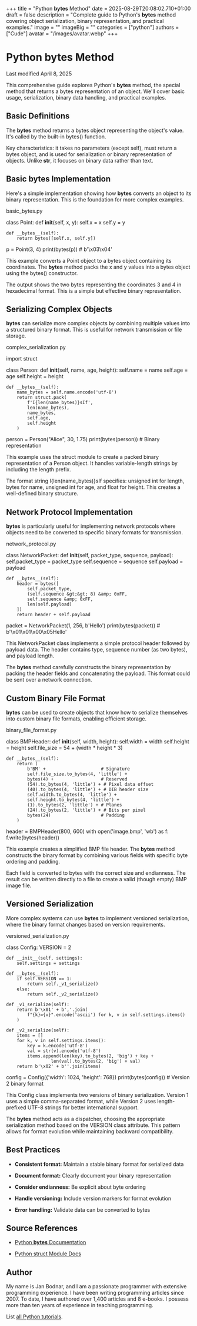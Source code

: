 +++
title = "Python __bytes__ Method"
date = 2025-08-29T20:08:02.710+01:00
draft = false
description = "Complete guide to Python's __bytes__ method covering object serialization, binary representation, and practical examples."
image = ""
imageBig = ""
categories = ["python"]
authors = ["Cude"]
avatar = "/images/avatar.webp"
+++

# Python __bytes__ Method

Last modified April 8, 2025

This comprehensive guide explores Python's __bytes__ method, the
special method that returns a bytes representation of an object. We'll cover
basic usage, serialization, binary data handling, and practical examples.

## Basic Definitions

The __bytes__ method returns a bytes object representing the
object's value. It's called by the built-in bytes() function.

Key characteristics: it takes no parameters (except self), must return a bytes
object, and is used for serialization or binary representation of objects.
Unlike __str__, it focuses on binary data rather than text.

## Basic __bytes__ Implementation

Here's a simple implementation showing how __bytes__ converts an
object to its binary representation. This is the foundation for more complex
examples.

basic_bytes.py
  

class Point:
    def __init__(self, x, y):
        self.x = x
        self.y = y
    
    def __bytes__(self):
        return bytes([self.x, self.y])

p = Point(3, 4)
print(bytes(p))  # b'\x03\x04'

This example converts a Point object to a bytes object containing its
coordinates. The __bytes__ method packs the x and y values into
a bytes object using the bytes() constructor.

The output shows the two bytes representing the coordinates 3 and 4 in
hexadecimal format. This is a simple but effective binary representation.

## Serializing Complex Objects

__bytes__ can serialize more complex objects by combining multiple
values into a structured binary format. This is useful for network transmission
or file storage.

complex_serialization.py
  

import struct

class Person:
    def __init__(self, name, age, height):
        self.name = name
        self.age = age
        self.height = height
    
    def __bytes__(self):
        name_bytes = self.name.encode('utf-8')
        return struct.pack(
            f'I{len(name_bytes)}sIf',
            len(name_bytes),
            name_bytes,
            self.age,
            self.height
        )

person = Person("Alice", 30, 1.75)
print(bytes(person))  # Binary representation

This example uses the struct module to create a packed binary
representation of a Person object. It handles variable-length strings by
including the length prefix.

The format string I{len(name_bytes)}sIf specifies: unsigned int
for length, bytes for name, unsigned int for age, and float for height.
This creates a well-defined binary structure.

## Network Protocol Implementation

__bytes__ is particularly useful for implementing network protocols
where objects need to be converted to specific binary formats for transmission.

network_protocol.py
  

class NetworkPacket:
    def __init__(self, packet_type, sequence, payload):
        self.packet_type = packet_type
        self.sequence = sequence
        self.payload = payload
    
    def __bytes__(self):
        header = bytes([
            self.packet_type,
            (self.sequence &gt;&gt; 8) &amp; 0xFF,
            self.sequence &amp; 0xFF,
            len(self.payload)
        ])
        return header + self.payload

packet = NetworkPacket(1, 256, b'Hello')
print(bytes(packet))  # b'\x01\x01\x00\x05Hello'

This NetworkPacket class implements a simple protocol header followed by
payload data. The header contains type, sequence number (as two bytes),
and payload length.

The __bytes__ method carefully constructs the binary representation
by packing the header fields and concatenating the payload. This format could
be sent over a network connection.

## Custom Binary File Format

__bytes__ can be used to create objects that know how to serialize
themselves into custom binary file formats, enabling efficient storage.

binary_file_format.py
  

class BMPHeader:
    def __init__(self, width, height):
        self.width = width
        self.height = height
        self.file_size = 54 + (width * height * 3)
    
    def __bytes__(self):
        return (
            b'BM' +                     # Signature
            self.file_size.to_bytes(4, 'little') +
            bytes(4) +                  # Reserved
            (54).to_bytes(4, 'little') + # Pixel data offset
            (40).to_bytes(4, 'little') + # DIB header size
            self.width.to_bytes(4, 'little') +
            self.height.to_bytes(4, 'little') +
            (1).to_bytes(2, 'little') + # Planes
            (24).to_bytes(2, 'little') + # Bits per pixel
            bytes(24)                   # Padding
        )

header = BMPHeader(800, 600)
with open('image.bmp', 'wb') as f:
    f.write(bytes(header))

This example creates a simplified BMP file header. The __bytes__
method constructs the binary format by combining various fields with specific
byte ordering and padding.

Each field is converted to bytes with the correct size and endianness. The
result can be written directly to a file to create a valid (though empty)
BMP image file.

## Versioned Serialization

More complex systems can use __bytes__ to implement versioned
serialization, where the binary format changes based on version requirements.

versioned_serialization.py
  

class Config:
    VERSION = 2
    
    def __init__(self, settings):
        self.settings = settings
    
    def __bytes__(self):
        if self.VERSION == 1:
            return self._v1_serialize()
        else:
            return self._v2_serialize()
    
    def _v1_serialize(self):
        return b'\x01' + b','.join(
            f"{k}={v}".encode('ascii') for k, v in self.settings.items()
        )
    
    def _v2_serialize(self):
        items = []
        for k, v in self.settings.items():
            key = k.encode('utf-8')
            val = str(v).encode('utf-8')
            items.append(len(key).to_bytes(2, 'big') + key +
                     len(val).to_bytes(2, 'big') + val)
        return b'\x02' + b''.join(items)

config = Config({'width': 1024, 'height': 768})
print(bytes(config))  # Version 2 binary format

This Config class implements two versions of binary serialization. Version 1
uses a simple comma-separated format, while Version 2 uses length-prefixed
UTF-8 strings for better international support.

The __bytes__ method acts as a dispatcher, choosing the
appropriate serialization method based on the VERSION class attribute.
This pattern allows for format evolution while maintaining backward
compatibility.

## Best Practices

- **Consistent format:** Maintain a stable binary format for serialized data

- **Document format:** Clearly document your binary representation

- **Consider endianness:** Be explicit about byte ordering

- **Handle versioning:** Include version markers for format evolution

- **Error handling:** Validate data can be converted to bytes

## Source References

- [Python __bytes__ Documentation](https://docs.python.org/3/reference/datamodel.html#object.__bytes__)

- [Python struct Module Docs](https://docs.python.org/3/library/struct.html)

## Author

My name is Jan Bodnar, and I am a passionate programmer with extensive
programming experience. I have been writing programming articles since 2007.
To date, I have authored over 1,400 articles and 8 e-books. I possess more
than ten years of experience in teaching programming.

List [all Python tutorials](/python/).